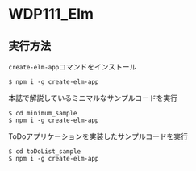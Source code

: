 # WDP111_Elm

## 実行方法

`create-elm-app`コマンドをインストール

```
$ npm i -g create-elm-app
```

本誌で解説しているミニマルなサンプルコードを実行

```
$ cd minimum_sample
$ npm i -g create-elm-app
```

ToDoアプリケーションを実装したサンプルコードを実行

```
$ cd toDoList_sample
$ npm i -g create-elm-app
```